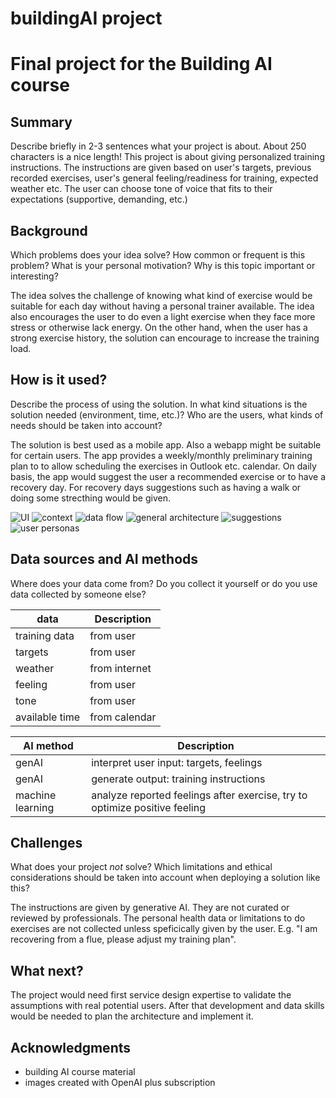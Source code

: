 # buildingAI project
<!-- This is the markdown template for the final project of the Building AI course, 
created by Reaktor Innovations and University of Helsinki. 
Copy the template, paste it to your GitHub README and edit! -->

# Final project for the Building AI course

## Summary

Describe briefly in 2-3 sentences what your project is about. About 250 characters is a nice length! 
This project is about giving personalized training instructions. The instructions are given based on user's targets, previous recorded exercises, user's general feeling/readiness for training, expected weather etc.
The user can choose tone of voice that fits to their expectations (supportive, demanding, etc.)

## Background
Which problems does your idea solve? How common or frequent is this problem? What is your personal motivation? Why is this topic important or interesting?

The idea solves the challenge of knowing what kind of exercise would be suitable for each day without having a personal trainer available. The idea also encourages the user to do even a light exercise when they face more stress or otherwise lack energy. On the other hand, when the user has a strong exercise history, the solution can encourage to increase the training load. 

## How is it used?
Describe the process of using the solution. In what kind situations is the solution needed (environment, time, etc.)? Who are the users, what kinds of needs should be taken into account?

The solution is best used as a mobile app. Also a webapp might be suitable for certain users.
The app provides a weekly/monthly preliminary training plan to to allow scheduling the exercises in Outlook etc. calendar. On daily basis, the app would suggest the user a recommended exercise or to have a recovery day. For recovery days suggestions such as having a walk or doing some strecthing would be given.

![UI](UI_mockup.png) 
![context](context_example_.png)
![data flow](data_flow.png)
![general architecture](general_architecture.png)
![suggestions](suggestion_examples.png)
![user personas](user_persona_examples.png)


## Data sources and AI methods
Where does your data come from? Do you collect it yourself or do you use data collected by someone else?

| data            | Description           |
| -----------     | -----------           |
| training data   | from user             |
| targets         | from user             |
| weather         | from internet         |
| feeling         | from user             |
| tone            | from user             |
| available time  | from calendar         |


| AI method            | Description           |
| -----------     | -----------           |
| genAI                 | interpret user input: targets, feelings                                    |
| genAI                 | generate output: training instructions                                     |
| machine learning      | analyze reported feelings after exercise, try to optimize positive feeling |

## Challenges

What does your project _not_ solve? Which limitations and ethical considerations should be taken into account when deploying a solution like this?

The instructions are given by generative AI. They are not curated or reviewed by professionals. 
The personal health data or limitations to do exercises are not collected unless speficically given by the user. E.g. "I am recovering from a flue, please adjust my training plan".

## What next?

The project would need first service design expertise to validate the assumptions with real potential users. 
After that development and data skills would be needed to plan the architecture and implement it.


## Acknowledgments

* building AI course material
* images created with OpenAI plus subscription
